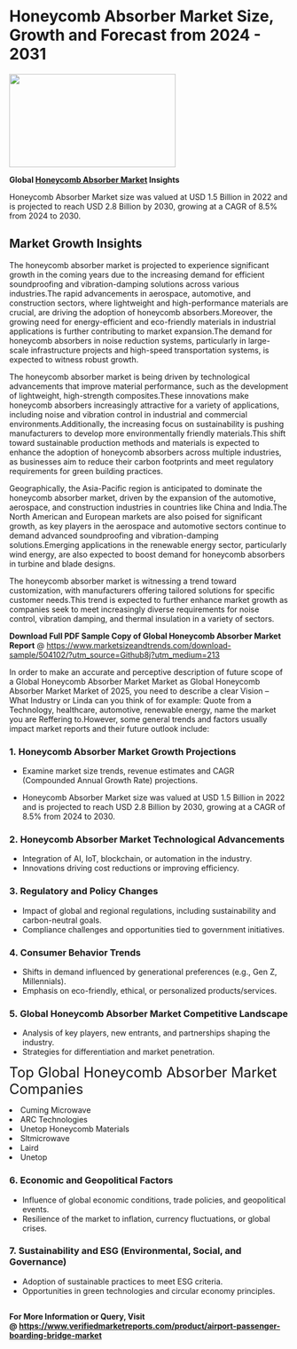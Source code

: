 <H1>Honeycomb Absorber Market Size, Growth and Forecast from 2024 - 2031</H1><img class="aligncenter size-medium wp-image-584254" src="https://thirdeyenews.in/wp-content/uploads/2024/09/Global-Market-Research-300x168.jpeg" alt="" width="300" height="168" /><p><strong>Global&nbsp;<a href="https://www.marketsizeandtrends.com/download-sample/504102/?utm_source=Github8j?utm_medium=213">Honeycomb Absorber Market</a> Insights</strong></p><p>Honeycomb Absorber Market size was valued at USD 1.5 Billion in 2022 and is projected to reach USD 2.8 Billion by 2030, growing at a CAGR of 8.5% from 2024 to 2030.</p><p><h2>Market Growth Insights</h2> <p>The honeycomb absorber market is projected to experience significant growth in the coming years due to the increasing demand for efficient soundproofing and vibration-damping solutions across various industries.The rapid advancements in aerospace, automotive, and construction sectors, where lightweight and high-performance materials are crucial, are driving the adoption of honeycomb absorbers.Moreover, the growing need for energy-efficient and eco-friendly materials in industrial applications is further contributing to market expansion.The demand for honeycomb absorbers in noise reduction systems, particularly in large-scale infrastructure projects and high-speed transportation systems, is expected to witness robust growth.</p> <p>The honeycomb absorber market is being driven by technological advancements that improve material performance, such as the development of lightweight, high-strength composites.These innovations make honeycomb absorbers increasingly attractive for a variety of applications, including noise and vibration control in industrial and commercial environments.Additionally, the increasing focus on sustainability is pushing manufacturers to develop more environmentally friendly materials.This shift toward sustainable production methods and materials is expected to enhance the adoption of honeycomb absorbers across multiple industries, as businesses aim to reduce their carbon footprints and meet regulatory requirements for green building practices.</p> <p>Geographically, the Asia-Pacific region is anticipated to dominate the honeycomb absorber market, driven by the expansion of the automotive, aerospace, and construction industries in countries like China and India.The North American and European markets are also poised for significant growth, as key players in the aerospace and automotive sectors continue to demand advanced soundproofing and vibration-damping solutions.Emerging applications in the renewable energy sector, particularly wind energy, are also expected to boost demand for honeycomb absorbers in turbine and blade designs.</p> <p>The honeycomb absorber market is witnessing a trend toward customization, with manufacturers offering tailored solutions for specific customer needs.This trend is expected to further enhance market growth as companies seek to meet increasingly diverse requirements for noise control, vibration damping, and thermal insulation in a variety of sectors.</p> <p><span class=""><strong>Download Full PDF Sample Copy of Global Honeycomb Absorber Market Report</strong> @ <a href="https://www.marketsizeandtrends.com/download-sample/504102/?utm_source=Github8j?utm_medium=213" target="_blank">https://www.marketsizeandtrends.com/download-sample/504102/?utm_source=Github8j?utm_medium=213</a></span></p><p>In order to make an accurate and perceptive description of future scope of a Global&nbsp;Honeycomb Absorber Market Market as Global&nbsp;Honeycomb Absorber Market Market of 2025, you need to describe a clear Vision &ndash; What Industry or Linda can you think of for example: Quote from a Technology, healthcare, automotive, renewable energy, name the market you are Reffering to.However, some general trends and factors usually impact market reports and their future outlook include:</p><h3>1.&nbsp;<strong>Honeycomb Absorber Market Growth Projections</strong></h3><ul><li>Examine market size trends, revenue estimates and CAGR (Compounded Annual Growth Rate) projections.</li><li><p>Honeycomb Absorber Market size was valued at USD 1.5 Billion in 2022 and is projected to reach USD 2.8 Billion by 2030, growing at a CAGR of 8.5% from 2024 to 2030.</p></li></ul><h3>2.&nbsp;<strong>Honeycomb Absorber Market Technological Advancements</strong></h3><ul><li>Integration of AI, IoT, blockchain, or automation in the industry.</li><li>Innovations driving cost reductions or improving efficiency.</li></ul><h3>3.&nbsp;<strong>Regulatory and Policy Changes</strong></h3><ul><li>Impact of global and regional regulations, including sustainability and carbon-neutral goals.</li><li>Compliance challenges and opportunities tied to government initiatives.</li></ul><h3>4.&nbsp;<strong>Consumer Behavior Trends</strong></h3><ul><li>Shifts in demand influenced by generational preferences (e.g., Gen Z, Millennials).</li><li>Emphasis on eco-friendly, ethical, or personalized products/services.</li></ul><h3>5.&nbsp;<strong>Global Honeycomb Absorber Market Competitive Landscape</strong></h3><ul><li>Analysis of key players, new entrants, and partnerships shaping the industry.</li><li>Strategies for differentiation and market penetration.</li></ul><p data-pm-slice="1 1 []"><span style="color: inherit; font-family: inherit; font-size: 25px;">Top Global Honeycomb Absorber Market Companies</span></p><div class="" data-test-id=""><p><li>Cuming Microwave</li><li> ARC Technologies</li><li> Unetop Honeycomb Materials</li><li> Sltmicrowave</li><li> Laird</li><li> Unetop</li></p></div><h3>6.&nbsp;<strong>Economic and Geopolitical Factors</strong></h3><ul><li>Influence of global economic conditions, trade policies, and geopolitical events.</li><li>Resilience of the market to inflation, currency fluctuations, or global crises.</li></ul><h3>7.&nbsp;<strong>Sustainability and ESG (Environmental, Social, and Governance)</strong></h3><ul><li>Adoption of sustainable practices to meet ESG criteria.</li><li>Opportunities in green technologies and circular economy principles.</li></ul><h2><strong style="font-size: 14px;">For More Information or Query, Visit @&nbsp;</strong><a style="background-color: #ffffff; font-size: 14px;" href="https://www.marketsizeandtrends.com/report/honeycomb-absorber-market/" target="_blank">https://www.verifiedmarketreports.com/product/airport-passenger-boarding-bridge-market</a></h2>